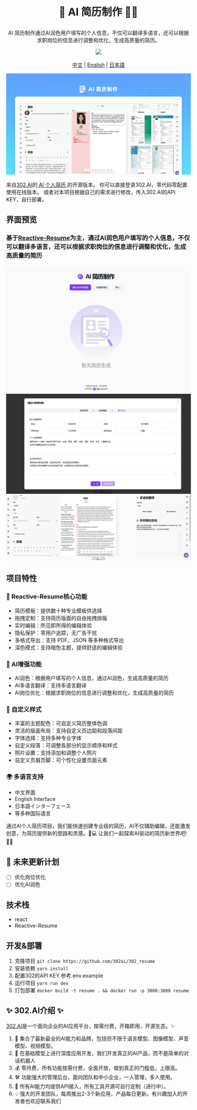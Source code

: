 # <p align="center">📝 AI 简历制作 🚀✨</p>

<p align="center">AI 简历制作通过AI润色用户填写的个人信息，不仅可以翻译多语言，还可以根据求职岗位的信息进行调整和优化，生成高质量的简历。</p>

<p align="center"><a href="https://302.ai/tools/resume/" target="blank"><img src="https://file.302.ai/gpt/imgs/github/20250102/72a57c4263944b73bf521830878ae39a.png" /></a></p >

<p align="center"><a href="README_zh.md">中文</a> | <a href="README.md">English</a> | <a href="README_ja.md">日本語</a></p>

![界面预览](docs/302_Resume_Creation_cn.png)

来自[302.AI](https://302.ai)的[ AI 个人简历 ](https://302.ai/tools/resume/)的开源版本。
你可以直接登录302.AI，零代码零配置使用在线版本。
或者对本项目根据自己的需求进行修改，传入302.AI的API KEY，自行部署。

## 界面预览

### 基于<a href="https://github.com/AmruthPillai/Reactive-Resume">Reactive-Resume</a>为主，通过AI润色用户填写的个人信息，不仅可以翻译多语言，还可以根据求职岗位的信息进行调整和优化，生成高质量的简历

![界面预览](docs/pic-1.png)
![界面预览](docs/pic-2.png)
![界面预览](docs/pic-3.png)

## 项目特性

### 📝 Reactive-Resume核心功能

- 简历模板：提供数十种专业模板供选择
- 拖拽定制：支持简历版面的自由拖拽排版
- 实时编辑：所见即所得的编辑体验
- 隐私保护：零用户追踪，无广告干扰
- 多格式导出：支持 PDF、JSON 等多种格式导出
- 深色模式：支持暗色主题，提供舒适的编辑体验

### 🤖 AI增强功能

- AI润色：根据用户填写的个人信息，通过AI润色，生成高质量的简历
- AI多语言翻译：支持多语言翻译
- AI岗位优化：根据求职岗位的信息进行调整和优化，生成高质量的简历

### 🎨 自定义样式

- 丰富的主题配色：可自定义简历整体色调
- 灵活的版面布局：支持自定义页边距和段落间距
- 字体选择：支持多种专业字体
- 自定义段落：可调整各部分的显示顺序和样式
- 照片设置：支持添加和调整个人照片
- 自定义页眉页脚：可个性化设置页面元素

### 🌍 多语言支持

- 中文界面
- English Interface
- 日本語インターフェース
- 等多种国际语言

通过AI个人简历项目，我们能快速创建专业级的简历，AI不仅辅助编辑，还能激发创意，为简历提供新的思路和灵感。🎉💻 让我们一起探索AI驱动的简历新世界吧! 🌟🚀

## 🚩 未来更新计划

- [ ] 优化岗位优化
- [ ] 优化AI润色

## 技术栈

- react
- Reactive-Resume

## 开发&部署

1. 克隆项目 `git clone https://github.com/302ai/302_resume`
2. 安装依赖 `yarn install`
3. 配置302的API KEY 参考.env.example
4. 运行项目 `yarn run dev`
5. 打包部署 `docker build -t resume . && docker run -p 3000:3000 resume`

## ✨ 302.AI介绍 ✨

[302.AI](https://302.ai)是一个面向企业的AI应用平台，按需付费，开箱即用，开源生态。✨

1. 🧠 集合了最新最全的AI能力和品牌，包括但不限于语言模型、图像模型、声音模型、视频模型。
2. 🚀 在基础模型上进行深度应用开发，我们开发真正的AI产品，而不是简单的对话机器人
3. 💰 零月费，所有功能按需付费，全面开放，做到真正的门槛低，上限高。
4. 🛠 功能强大的管理后台，面向团队和中小企业，一人管理，多人使用。
5. 🔗 所有AI能力均提供API接入，所有工具开源可自行定制（进行中）。
6. 💡 强大的开发团队，每周推出2-3个新应用，产品每日更新。有兴趣加入的开发者也欢迎联系我们
